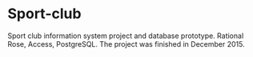 # Sport-club
Sport club information system project and database prototype.  Rational Rose, Access, PostgreSQL. The project was finished in December 2015.
